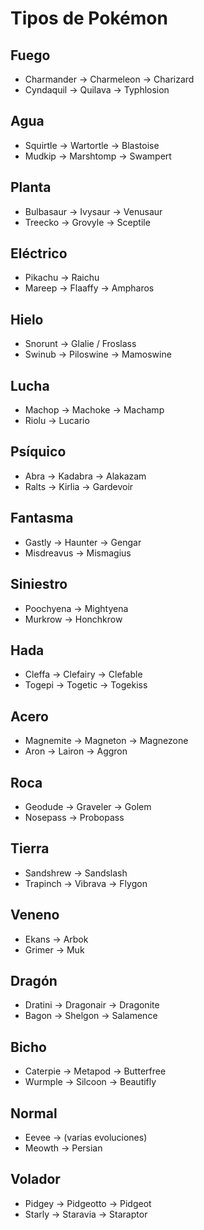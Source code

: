 # Tipos de Pokémon
## Fuego
- Charmander → Charmeleon → Charizard  
- Cyndaquil → Quilava → Typhlosion
## Agua
- Squirtle → Wartortle → Blastoise  
- Mudkip → Marshtomp → Swampert
## Planta
- Bulbasaur → Ivysaur → Venusaur  
- Treecko → Grovyle → Sceptile
## Eléctrico
- Pikachu → Raichu  
- Mareep → Flaaffy → Ampharos
## Hielo
- Snorunt → Glalie / Froslass  
- Swinub → Piloswine → Mamoswine
## Lucha
- Machop → Machoke → Machamp  
- Riolu → Lucario
## Psíquico
- Abra → Kadabra → Alakazam  
- Ralts → Kirlia → Gardevoir
## Fantasma
- Gastly → Haunter → Gengar  
- Misdreavus → Mismagius
## Siniestro
- Poochyena → Mightyena  
- Murkrow → Honchkrow
## Hada
- Cleffa → Clefairy → Clefable  
- Togepi → Togetic → Togekiss
## Acero
- Magnemite → Magneton → Magnezone  
- Aron → Lairon → Aggron
## Roca
- Geodude → Graveler → Golem  
- Nosepass → Probopass
## Tierra
- Sandshrew → Sandslash  
- Trapinch → Vibrava → Flygon
## Veneno
- Ekans → Arbok  
- Grimer → Muk
## Dragón
- Dratini → Dragonair → Dragonite  
- Bagon → Shelgon → Salamence
## Bicho
- Caterpie → Metapod → Butterfree  
- Wurmple → Silcoon → Beautifly
## Normal
- Eevee → (varias evoluciones)  
- Meowth → Persian
## Volador
- Pidgey → Pidgeotto → Pidgeot  
- Starly → Staravia → Staraptor